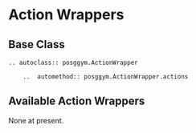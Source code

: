# Action Wrappers

## Base Class

```{eval-rst}
.. autoclass:: posggym.ActionWrapper

    ..  automethod:: posggym.ActionWrapper.actions
```

## Available Action Wrappers

None at present.

```{eval-rst}
```
